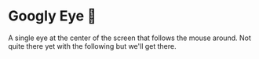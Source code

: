 # Googly Eye 👀

A single eye at the center of the screen that follows the mouse around. Not quite there
yet with the following but we'll get there.
